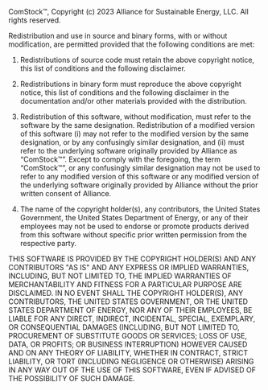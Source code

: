 ComStock™, Copyright (c) 2023 Alliance for Sustainable Energy, LLC. All rights reserved.

Redistribution and use in source and binary forms, with or without modification, are permitted provided that the
following conditions are met:

1. Redistributions of source code must retain the above copyright notice, this list of conditions and the following
disclaimer.

2. Redistributions in binary form must reproduce the above copyright notice, this list of conditions and the following
disclaimer in the documentation and/or other materials provided with the distribution.

3. Redistribution of this software, without modification, must refer to the software by the same designation.
Redistribution of a modified version of this software (i) may not refer to the modified version by the same
designation, or by any confusingly similar designation, and (ii) must refer to the underlying software originally
provided by Alliance as “ComStock™”. Except to comply with the foregoing, the term “ComStock™”, or any confusingly
similar designation may not be used to refer to any modified version of this software or any modified version of the
underlying software originally provided by Alliance without the prior written consent of Alliance.

4. The name of the copyright holder(s), any contributors, the United States Government, the United States Department of
Energy, or any of their employees may not be used to endorse or promote products derived from this software without
specific prior written permission from the respective party.

THIS SOFTWARE IS PROVIDED BY THE COPYRIGHT HOLDER(S) AND ANY CONTRIBUTORS "AS IS" AND ANY EXPRESS OR IMPLIED WARRANTIES,
INCLUDING, BUT NOT LIMITED TO, THE IMPLIED WARRANTIES OF MERCHANTABILITY AND FITNESS FOR A PARTICULAR PURPOSE ARE
DISCLAIMED. IN NO EVENT SHALL THE COPYRIGHT HOLDER(S), ANY CONTRIBUTORS, THE UNITED STATES GOVERNMENT, OR THE UNITED
STATES DEPARTMENT OF ENERGY, NOR ANY OF THEIR EMPLOYEES, BE LIABLE FOR ANY DIRECT, INDIRECT, INCIDENTAL, SPECIAL,
EXEMPLARY, OR CONSEQUENTIAL DAMAGES (INCLUDING, BUT NOT LIMITED TO, PROCUREMENT OF SUBSTITUTE GOODS OR SERVICES; LOSS
OF USE, DATA, OR PROFITS; OR BUSINESS INTERRUPTION) HOWEVER CAUSED AND ON ANY THEORY OF LIABILITY, WHETHER IN CONTRACT,
STRICT LIABILITY, OR TORT (INCLUDING NEGLIGENCE OR OTHERWISE) ARISING IN ANY WAY OUT OF THE USE OF THIS SOFTWARE, EVEN
IF ADVISED OF THE POSSIBILITY OF SUCH DAMAGE.
